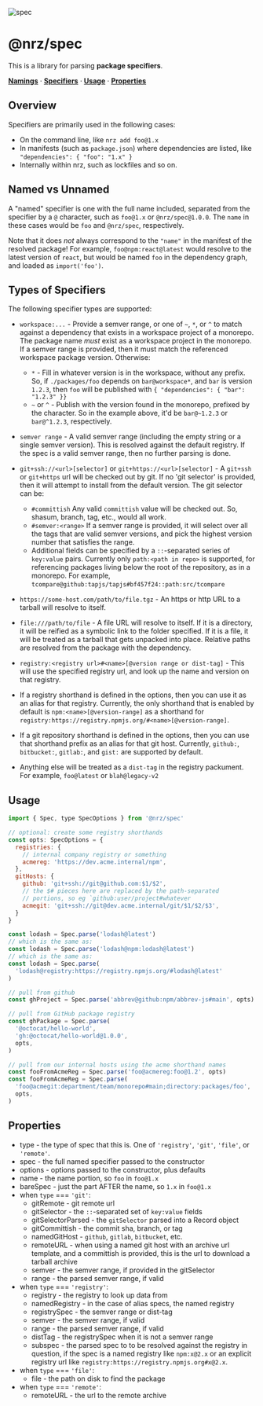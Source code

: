 ![spec](https://github.com/user-attachments/assets/39f3e98d-ad31-4efc-882c-1fe75c115507)

# @nrz/spec

This is a library for parsing **package specifiers**.

**[Namings](#named-vs-unnamed)** ·
**[Specifiers](#types-of-specifiers)** · **[Usage](#usage)** ·
**[Properties](#properties)**

## Overview

Specifiers are primarily used in the following cases:

- On the command line, like `nrz add foo@1.x`
- In manifests (such as `package.json`) where dependencies are listed,
  like `"dependencies": { "foo": "1.x" }`
- Internally within nrz, such as lockfiles and so on.

## Named vs Unnamed

A "named" specifier is one with the full name included, separated from
the specifier by a `@` character, such as `foo@1.x` or
`@nrz/spec@1.0.0`. The `name` in these cases would be `foo` and
`@nrz/spec`, respectively.

Note that it does _not_ always correspond to the `"name"` in the
manifest of the resolved package! For example, `foo@npm:react@latest`
would resolve to the latest version of `react`, but would be named
`foo` in the dependency graph, and loaded as `import('foo')`.

## Types of Specifiers

The following specifier types are supported:

- `workspace:...` - Provide a semver range, or one of `~`, `*`, or `^`
  to match against a dependency that exists in a workspace project of
  a monorepo. The package name _must_ exist as a workspace project in
  the monorepo. If a semver range is provided, then it must match the
  referenced workspace package version. Otherwise:
  - `*` - Fill in whatever version is in the workspace, without any
    prefix. So, if `./packages/foo` depends on `bar@workspace*`, and
    `bar` is version `1.2.3`, then `foo` will be published with
    `{ "dependencies": { "bar": "1.2.3" }}`
  - `~` or `^` - Publish with the version found in the monorepo,
    prefixed by the character. So in the example above, it'd be
    `bar@~1.2.3` or `bar@^1.2.3`, respectively.

- `semver range` - A valid semver range (including the empty string or
  a single semver version). This is resolved against the default
  registry. If the spec is a valid semver range, then no further
  parsing is done.

- `git+ssh://<url>[selector]` or `git+https://<url>[selector]` - A
  `git+ssh` or `git+https` url will be checked out by git. If no 'git
  selector' is provided, then it will attempt to install from the
  default version. The git selector can be:
  - `#committish` Any valid `committish` value will be checked out.
    So, shasum, branch, tag, etc., would all work.
  - `#semver:<range>` If a semver range is provided, it will select
    over all the tags that are valid semver versions, and pick the
    highest version number that satisfies the range.
  - Additional fields can be specified by a `::`-separated series of
    `key:value` pairs. Currently only `path:<path in repo>` is
    supported, for referencing packages living below the root of the
    repository, as in a monorepo. For example,
    `tcompare@github:tapjs/tapjs#bf457f24::path:src/tcompare`

- `https://some-host.com/path/to/file.tgz` - An https or http URL to a
  tarball will resolve to itself.

- `file:///path/to/file` - A file URL will resolve to itself. If it is
  a directory, it will be reified as a symbolic link to the folder
  specified. If it is a file, it will be treated as a tarball that
  gets unpacked into place. Relative paths are resolved from the
  package with the dependency.

- `registry:<registry url>#<name>[@version range or dist-tag]` - This
  will use the specified registry url, and look up the name and
  version on that registry.

- If a registry shorthand is defined in the options, then you can use
  it as an alias for that registry. Currently, the only shorthand that
  is enabled by default is `npm:<name>[@version-range]` as a shorthand
  for `registry:https://registry.npmjs.org/#<name>[@version-range]`.

- If a git repository shorthand is defined in the options, then you
  can use that shorthand prefix as an alias for that git host.
  Currently, `github:`, `bitbucket:`, `gitlab:`, and `gist:` are
  supported by default.

- Anything else will be treated as a `dist-tag` in the registry
  packument. For example, `foo@latest` or `blah@legacy-v2`

## Usage

```js
import { Spec, type SpecOptions } from '@nrz/spec'

// optional: create some registry shorthands
const opts: SpecOptions = {
  registries: {
    // internal company registry or something
    acmereg: 'https://dev.acme.internal/npm',
  },
  gitHosts: {
    github: 'git+ssh://git@github.com:$1/$2',
    // the $# pieces here are replaced by the path-separated
    // portions, so eg `github:user/project#whatever
    acmegit: 'git+ssh://git@dev.acme.internal/git/$1/$2/$3',
  }
}

const lodash = Spec.parse('lodash@latest')
// which is the same as:
const lodash = Spec.parse('lodash@npm:lodash@latest')
// which is the same as:
const lodash = Spec.parse(
  'lodash@registry:https://registry.npmjs.org/#lodash@latest'
)

// pull from github
const ghProject = Spec.parse('abbrev@github:npm/abbrev-js#main', opts)

// pull from GitHub package registry
const ghPackage = Spec.parse(
  '@octocat/hello-world',
  'gh:@octocat/hello-world@1.0.0',
  opts,
)

// pull from our internal hosts using the acme shorthand names
const fooFromAcmeReg = Spec.parse('foo@acmereg:foo@1.2', opts)
const fooFromAcmeReg = Spec.parse(
  'foo@acmegit:department/team/monorepo#main;directory:packages/foo',
  opts,
)
```

## Properties

- type - the type of spec that this is. One of `'registry'`, `'git'`,
  `'file'`, or `'remote'`.
- spec - the full named specifier passed to the constructor
- options - options passed to the constructor, plus defaults
- name - the name portion, so `foo` in `foo@1.x`
- bareSpec - just the part AFTER the name, so `1.x` in `foo@1.x`
- when `type` === `'git'`:
  - gitRemote - git remote url
  - gitSelector - the `::`-separated set of `key:value` fields
  - gitSelectorParsed - the `gitSelector` parsed into a Record object
  - gitCommittish - the commit sha, branch, or tag
  - namedGitHost - `github`, `gitlab`, `bitbucket`, etc.
  - remoteURL - when using a named git host with an archive url
    template, and a committish is provided, this is the url to
    download a tarball archive
  - semver - the semver range, if provided in the gitSelector
  - range - the parsed semver range, if valid
- when `type` === `'registry'`:
  - registry - the registry to look up data from
  - namedRegistry - in the case of alias specs, the named registry
  - registrySpec - the semver range or dist-tag
  - semver - the semver range, if valid
  - range - the parsed semver range, if valid
  - distTag - the registrySpec when it is not a semver range
  - subspec - the parsed spec to to be resolved against the registry
    in question, if the spec is a named registry like `npm:x@2.x` or
    an explicit registry url like
    `registry:https://registry.npmjs.org#x@2.x`.
- when `type` === `'file'`:
  - file - the path on disk to find the package
- when `type` === `'remote'`:
  - remoteURL - the url to the remote archive
